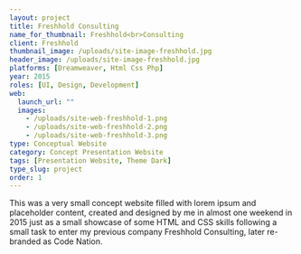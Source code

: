 ```yaml
---
layout: project
title: Freshhold Consulting
name_for_thumbnail: Freshhold<br>Consulting
client: Freshhold
thumbnail_image: /uploads/site-image-freshhold.jpg
header_image: /uploads/site-image-freshhold.jpg
platforms: [Dreamweaver, Html Css Php]
year: 2015
roles: [UI, Design, Development]
web:
  launch_url: ""
  images:
    - /uploads/site-web-freshhold-1.png
    - /uploads/site-web-freshhold-2.png
    - /uploads/site-web-freshhold-3.png
type: Conceptual Website
category: Concept Presentation Website
tags: [Presentation Website, Theme Dark]
type_slug: project
order: 1
---
```


This was a very small concept website filled with lorem ipsum and placeholder content, created and designed by me in almost one weekend in 2015 just as a small showcase of some HTML and CSS skills following a small task to enter my previous company Freshhold Consulting, later re-branded as Code Nation.